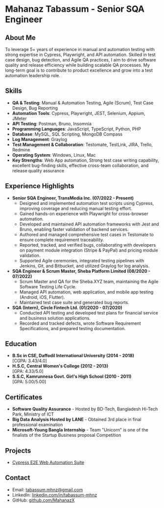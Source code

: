 # Mahanaz Tabassum - Senior SQA Engineer

## About Me
To leverage 5+ years of experience in manual and automation testing with strong expertise in Cypress, Playwright, and API automation. Skilled in test case design, bug detection, and Agile QA practices, I aim to drive software quality and release efficiency while building scalable QA processes. My long-term goal is to contribute to product excellence and grow into a test automation leadership role.

## Skills
- **QA & Testing**: Manual & Automation Testing, Agile (Scrum), Test Case Design, Bug Reporting
- **Automation Tools**: Cypress, Playwright, JEST, Selenium, Appium, JMeter
- **API Testing**: Postman, Bruno, Insomnia
- **Programming Languages**: JavaScript, TypeScript, Python, PHP
- **Database**: MySQL, SQL Scripting, MongoDB Compass
- **Log Management**: Graylog
- **Test Management & Collaboration**: Testomate, TestLink, JIRA, Trello, Redmine
- **Operating System**: Windows, Linux, Mac
- **Key Strengths**: Web App automation, Strong test case writing capability, excellent bug-finding skills, effective cross-team collaboration, and release quality assurance

## Experience Highlights
- **Senior SQA Engineer, TransMedia Inc. (07/2022 - Present)**  
  - Designed and implemented automation test scripts using Cypress, improving coverage and reducing manual testing effort.
  - Gained hands-on experience with Playwright for cross-browser automation.
  - Developed and maintained API automation frameworks with Jest and Bruno, enabling faster validation of backend services.
  - Authored and managed comprehensive test cases in Testomate to ensure complete requirement traceability.
  - Reported, tracked, and verified bugs, collaborating with developers on payment module integration (Stripe & PayPal) and pricing module validation.
  - Supported Agile ceremonies, integrated testing pipelines with Jenkins, Git, and Bitbucket, and utilized Graylog for log analysis.
- **SQA Engineer & Scrum Master, Sheba Platform Limited (08/2020 - 07/2022)**  
  - Scrum Master and QA for the Sheba.XYZ team, maintaining the Agile Software Testing Life Cycle.
  - Managed API automation, web application, and mobile app testing (Android, iOS, Flutter).
  - Maintained test case suite and generated bug reports.
- **SQA (Intern), Circle Fintech Ltd. (01/2020 - 07/2020)**  
  - Conducted API testing and developed test plans for financial service and business solution applications.
  - Recorded and tracked defects, wrote Software Requirement Specifications, and prepared testing documentation.

## Education
- **B.Sc in CSE, Daffodil International University (2014 - 2018)**  
  [CGPA: 3.43/4.0]
- **H.S.C, Central Women's College (2012 - 2013)**  
  [GPA: 4.33/5.0]
- **S.S.C, Kamrunnesa Govt. Girl's High School (2010 - 2011)**  
  [GPA: 5.00/5.00]

## Certificates
- **Software Quality Assurance** - Hosted by BD-Tech, Bangladesh Hi-Tech Park, Ministry of ICT
- **Big Data Analysis Hosted by LANE** - Obtained 3rd place in final professional examination
- **Microsoft-Young Bangla Internship** - Team "Unicorn" is one of the finalists of the Startup Business proposal Competition

## Projects
- [Cypress E2E Web Automation Suite](https://github.com/MahanazX/cypress-e2e)

## Contact
- Email: [tabassum.mhnz@gmail.com](mailto:tabassum.mhnz@gmail.com)
- LinkedIn: [linkedin.com/in/tabassum-mhnz](https://linkedin.com/in/tabassum-mhnz)
- GitHub: [github.com/MahanazX](https://github.com/MahanazX)
